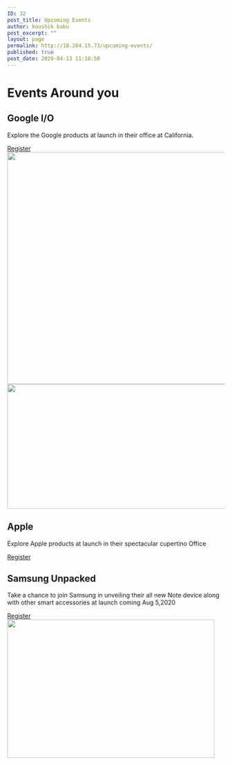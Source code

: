 ```yaml
---
ID: 32
post_title: Upcoming Events
author: koushik babu
post_excerpt: ""
layout: page
permalink: http://18.204.15.73/upcoming-events/
published: true
post_date: 2020-04-13 11:18:50
---
```

<h1>Events Around you</h1>		
			<h2>Google I/O</h2>		
		<p>Explore the Google products at launch in their office at California.</p>		
			<a href="#" role="button">
						Register
					</a>
										<img width="1024" height="536" src="http://18.204.15.73/wp-content/uploads/2020/07/google-launch-1024x536.jpeg" alt="" srcset="http://18.204.15.73/wp-content/uploads/2020/07/google-launch-1024x536.jpeg 1024w, http://18.204.15.73/wp-content/uploads/2020/07/google-launch-300x157.jpeg 300w, http://18.204.15.73/wp-content/uploads/2020/07/google-launch-768x402.jpeg 768w, http://18.204.15.73/wp-content/uploads/2020/07/google-launch-1536x804.jpeg 1536w, http://18.204.15.73/wp-content/uploads/2020/07/google-launch.jpeg 1600w" sizes="(max-width: 1024px) 100vw, 1024px" />											
										<img width="512" height="288" src="http://18.204.15.73/wp-content/uploads/2020/07/apple-launch.jpg" alt="" srcset="http://18.204.15.73/wp-content/uploads/2020/07/apple-launch.jpg 512w, http://18.204.15.73/wp-content/uploads/2020/07/apple-launch-300x169.jpg 300w" sizes="(max-width: 512px) 100vw, 512px" />											
			<h2>Apple</h2>		
		<p>Explore Apple products at launch in their spectacular cupertino Office</p>		
			<a href="#" role="button">
						Register
					</a>
			<h2>Samsung Unpacked</h2>		
		<p>Take a chance to join Samsung in unveiling their all new Note device along with other smart accessories at launch coming Aug 5,2020</p>		
			<a href="#" role="button">
						Register
					</a>
										<img width="480" height="320" src="http://18.204.15.73/wp-content/uploads/2020/07/Samsung-Galaxy-Note-20-Unpacked-event-what-devices-to-expect-and-how-to-watch-it.jpg" alt="" srcset="http://18.204.15.73/wp-content/uploads/2020/07/Samsung-Galaxy-Note-20-Unpacked-event-what-devices-to-expect-and-how-to-watch-it.jpg 480w, http://18.204.15.73/wp-content/uploads/2020/07/Samsung-Galaxy-Note-20-Unpacked-event-what-devices-to-expect-and-how-to-watch-it-300x200.jpg 300w" sizes="(max-width: 480px) 100vw, 480px" />